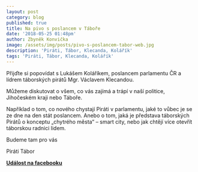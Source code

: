 ```yaml
---
layout: post
category: blog
published: true
title: Na pivo s poslancem v Táboře
date: '2018-05-25 01:48pm'
author: Zbyněk Konvička
image: /assets/img/posts/pivo-s-poslancem-tabor-web.jpg
description: 'Piráti, Tábor, Klecanda, Kolářík'
tags: 'Piráti, Tábor, Klecanda, Kolářík'
---
```

Přijďte si popovídat s Lukášem Koláříkem, poslancem parlamentu ČR a lídrem táborských pirátů Mgr. Václavem Klecandou. Můžeme diskutovat o všem, co vás zajímá a trápí v naší politice, Jihočeském kraji nebo Táboře. 

Například o tom, co nového chystají Piráti v parlamentu, jaké to vůbec je se ze dne na den stát poslancem. Anebo o tom, jaká je představa táborských Pirátů o konceptu „chytrého města“ – smart city, nebo jak chtějí více otevřít táborskou radnici lidem.

Budeme tam pro vás

Piráti Tábor

[**Událost na facebooku**](https://www.facebook.com/events/391216004726723/)
